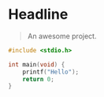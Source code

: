 # Headline

> An awesome project.

```C
#include <stdio.h>

int main(void) {
    printf("Hello");
    return 0;
}
```
